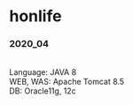 # honlife

### 2020_04
<br>
Language: JAVA 8
<br>
WEB, WAS: Apache Tomcat 8.5
<br>
DB: Oracle11g, 12c
